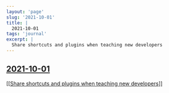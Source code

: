```yaml
---
layout: 'page'
slug: '2021-10-01'
title: |
  2021-10-01
tags: 'journal'
excerpt: |
  Share shortcuts and plugins when teaching new developers
---
```


<h2 class="text-3xl font-semibold mb-4"><a class="rounded-sm focus:outline-none focus:ring-2 focus:ring-offset-2 dark:focus:ring-offset-gray-900 dark:focus:ring-pink-400 focus:ring-pink-700" href="/journals/2021-10-01">2021-10-01</a></h2>

<div class="space-y-3">
<div class="element-block ml-0"><div class="flex-1"><a class="text-teal-700 dark:text-teal-400 rounded-sm group focus:outline-none focus:ring-2 focus:ring-offset-2 dark:focus:ring-offset-gray-900 dark:focus:ring-pink-400 focus:ring-pink-700" href="/pages/share-shortcuts-and-plugins-when-teaching-new-developers"><span class="text-gray-300 dark:text-gray-500 group-hover:text-teal-900">[[</span>Share shortcuts and plugins when teaching new developers<span class="text-gray-300 dark:text-gray-500 group-hover:text-teal-900">]]</span></a></div></div>
</div>


